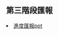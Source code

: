 ## 第三階段匯報
<li><a href="https://drive.google.com/file/d/1RZAhLsRaOiC5BgRXcb0yiIOFMdjuFR5a/view?usp=sharing">進度匯報ppt</a></li>
